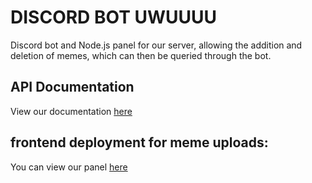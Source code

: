 # DISCORD BOT UWUUUU
Discord bot and Node.js panel for our server, allowing the addition and deletion of memes, which can then be queried through the bot.
## API Documentation
View our documentation [here](meme-api/docs/)

## frontend deployment for meme uploads:
You can view our panel [here](https://check23.lcarilla.de/)
